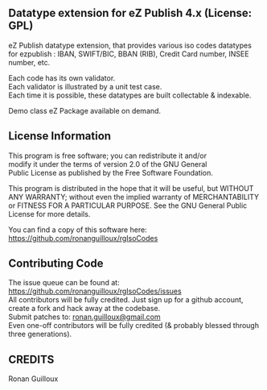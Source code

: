 Datatype extension for eZ Publish 4.x (License: GPL)
----------------------------------------------------

eZ Publish datatype extension, that provides various iso codes datatypes for ezpublish : IBAN, SWIFT/BIC, BBAN (RIB), Credit Card number, INSEE number, etc.

Each code has its own validator.   
Each validator is illustrated by a unit test case.  
Each time it is possible, these datatypes are built collectable & indexable.

Demo class eZ Package available on demand.


License Information
-------------------

This program is free software; you can redistribute it and/or  
modify it under the terms of version 2.0  of the GNU General  
Public License as published by the Free Software Foundation.  

This program is distributed in the hope that it will be useful, 
but WITHOUT ANY WARRANTY; without even the implied warranty of 
MERCHANTABILITY or FITNESS FOR A PARTICULAR PURPOSE. See the 
GNU General Public License for more details.

You can find a copy of this software here: https://github.com/ronanguilloux/rgIsoCodes


Contributing Code
-----------------

The issue queue can be found at: https://github.com/ronanguilloux/rgIsoCodes/issues  
All contributors will be fully credited. Just sign up for a github account, create a fork and hack away at the codebase.  
Submit patches to: ronan.guilloux@gmail.com  
Even one-off contributors will be fully credited (& probably blessed through three generations).

CREDITS
-------

Ronan Guilloux

